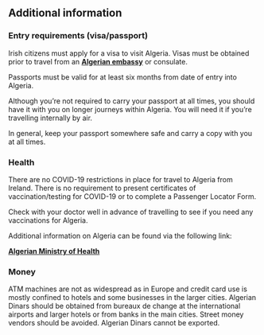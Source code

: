 ## Additional information

### **Entry requirements (visa/passport)**

Irish citizens must apply for a visa to visit Algeria. Visas must be obtained prior to travel from an [**Algerian embassy**](http://embassyofalgeria.ie/) or consulate.

Passports must be valid for at least six months from date of entry into Algeria.

Although you’re not required to carry your passport at all times, you should have it with you on longer journeys within Algeria. You will need it if you’re travelling internally by air.

In general, keep your passport somewhere safe and carry a copy with you at all times.

### **Health**

There are no COVID-19 restrictions in place for travel to Algeria from Ireland. There is no requirement to present certificates of vaccination/testing for COVID-19 or to complete a Passenger Locator Form.

Check with your doctor well in advance of travelling to see if you need any vaccinations for Algeria.

Additional information on Algeria can be found via the following link:

[**Algerian Ministry of Health**](http://www.sante.gov.dz/)

### **Money**

ATM machines are not as widespread as in Europe and credit card use is mostly confined to hotels and some businesses in the larger cities. Algerian Dinars should be obtained from bureaux de change at the international airports and larger hotels or from banks in the main cities. Street money vendors should be avoided. Algerian Dinars cannot be exported.